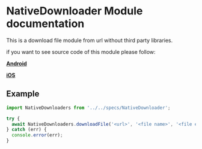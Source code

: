 # NativeDownloader Module documentation

This is a download file module from url without third party libraries.

if you want to see source code of this module please follow:

[**Android**](https://github.com/hizokazz/rn-video-player-app/tree/main/android/app/src/main/java/com/nativedownloader)

[**iOS**](https://github.com/hizokazz/rn-video-player-app/tree/main/ios/NativeDownloader)

## Example

```javascript
import NativeDownloaders from '../../specs/NativeDownloader';

try {
  await NativeDownloaders.downloadFile('<url>', '<file name>', '<file extension eg. mp4>');
} catch (err) {
  console.error(err);
}
```
